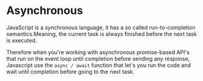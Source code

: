 # Asynchronous

JavaScript is a synchronous language, it has a so called run-to-completion semantics.Meaning, the current task is always finished before the next task is executed.

Therefore when you're working with asynchronous promise-based API's that run on the event loop until completion before sending any response, Javascript use the `async / await` function that let's you run the code and wait until completion before going to the next task.
